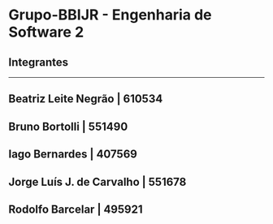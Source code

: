 # Grupo-BBIJR - Engenharia de Software 2

## Integrantes

-------------------------------------
Beatriz Leite Negrão | 610534
-------------------------------------
Bruno Bortolli | 551490
-------------------------------------
Iago Bernardes | 407569
-------------------------------------
Jorge Luís J. de Carvalho | 551678
-------------------------------------
Rodolfo Barcelar | 495921
-------------------------------------
